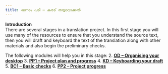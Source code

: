 ```yaml
---
title: ഒന്നാം പടി — കരട് തയ്യാറാക്കൽ
---
```


**Introduction**  
There are several stages in a translation project. In this first stage you will use many of the resources to ensure that you understand the source text, then you will draft and keyboard the text of the translation along with other materials and also begin the preliminary checks.

The following modules will help you in this stage:
2. [**OD – Organising your desktop**](2.OD.md)
3. [**PP1 – Project plan and progress**](3.PP1.md)
4. [**KD – Keyboarding your draft**](4.KD.md)
5. [**BC1 – Basic checks**](5.BC1.md)
6. [**PP2 – Project progress**](6.PP2.md)
